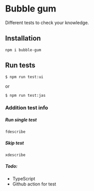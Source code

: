 # Bubble gum

Different tests to check your knowledge.

## Installation

```
npm i bubble-gum
```

## Run tests

```
$ npm run test:ui
```

or

```
$ npm run test:jas
```

### Addition test info

##### Run single test

```
fdescribe
```

##### Skip test

```
xdescribe
```

##### Todo:

* TypeScript
* Github action for test
